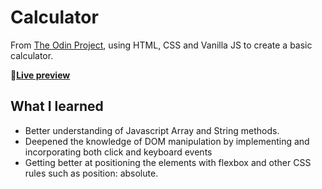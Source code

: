 # Calculator

From [The Odin Project](https://www.theodinproject.com/lessons/foundations-calculator), using HTML, CSS and Vanilla JS to create a basic calculator.

:link:[**Live preview**](https://jqyoung.github.io/calculator/) 

## What I learned

* Better understanding of Javascript Array and String methods.
* Deepened the knowledge of DOM manipulation by implementing and incorporating both click and keyboard events
* Getting better at positioning the elements with flexbox and other CSS rules such as position: absolute.
